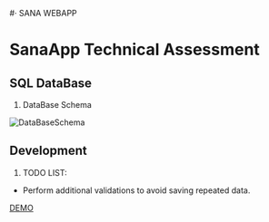 

#· SANA WEBAPP

# SanaApp Technical Assessment

## SQL DataBase

1. DataBase Schema

  ![DataBaseSchema](https://i.imgur.com/zNVeACP.png)

## Development

1. TODO LIST:

 * Perform additional validations to avoid saving repeated data.

  [DEMO](https://sanaappweb.azurewebsites.net/)
